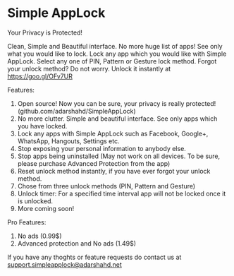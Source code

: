 Simple AppLock
=============

Your Privacy is Protected!

Clean, Simple and Beautiful interface.
No more huge list of apps! See only what you would like to lock.
Lock any app which you would like with Simple AppLock. Select any one of PIN, Pattern or Gesture lock method. Forgot your unlock method? Do not worry. Unlock it instantly at https://goo.gl/OFv7UR

Features:
1. Open source! Now you can be sure, your privacy is really protected! (github.com/adarshahd/SimpleAppLock)
2. No more clutter. Simple and beautiful interface. See only apps which you have locked.
3. Lock any apps with Simple AppLock such as Facebook, Google+, WhatsApp, Hangouts, Settings etc.
4. Stop exposing your personal information to anybody else.
5. Stop apps being uninstalled (May not work on all devices. To be sure, please purchase Advanced Protection from the app)
6. Reset unlock method instantly, if you have ever forgot your unlock method.
7. Chose from three unlock methods (PIN, Pattern and Gesture)
8. Unlock timer: For a specified time interval app will not be locked once it is unlocked.
9. More coming soon!

Pro Features:
1. No ads (0.99$)
2. Advanced protection and No ads (1.49$)

If you have any thoghts or feature requests do contact us at support.simpleapplock@adarshahd.net
